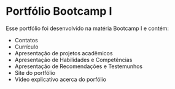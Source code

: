 # Portfólio Bootcamp I

Esse portfólio foi desenvolvido na matéria Bootcamp I e contém:

- Contatos
- Currículo
- Apresentação de projetos acadêmicos
- Apresentação de Habilidades e Competências
- Apresentação de Recomendações e Testemunhos
- Site do portfólio
- Vídeo explicativo acerca do porfólio
